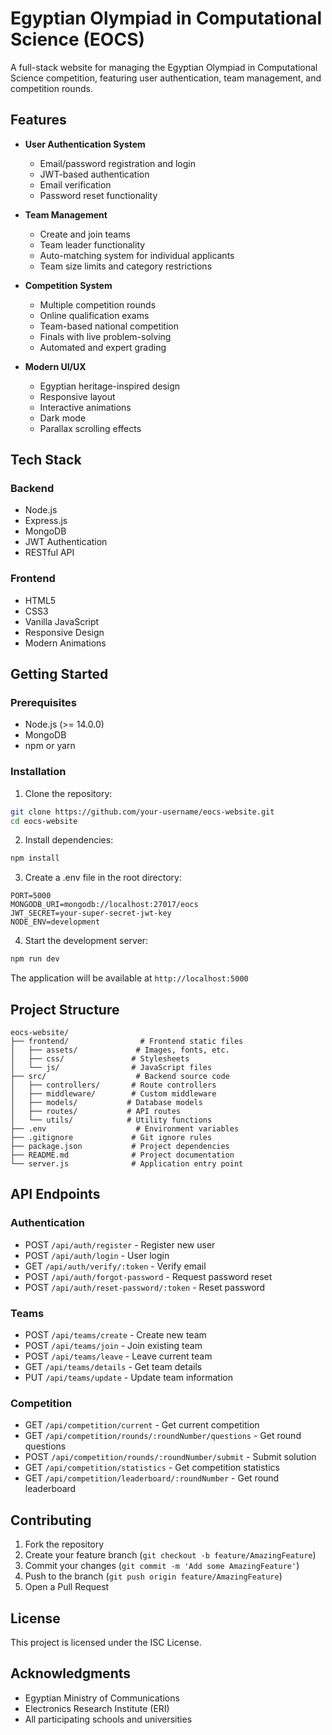 # Egyptian Olympiad in Computational Science (EOCS)

A full-stack website for managing the Egyptian Olympiad in Computational Science competition, featuring user authentication, team management, and competition rounds.

## Features

- **User Authentication System**
  - Email/password registration and login
  - JWT-based authentication
  - Email verification
  - Password reset functionality

- **Team Management**
  - Create and join teams
  - Team leader functionality
  - Auto-matching system for individual applicants
  - Team size limits and category restrictions

- **Competition System**
  - Multiple competition rounds
  - Online qualification exams
  - Team-based national competition
  - Finals with live problem-solving
  - Automated and expert grading

- **Modern UI/UX**
  - Egyptian heritage-inspired design
  - Responsive layout
  - Interactive animations
  - Dark mode
  - Parallax scrolling effects

## Tech Stack

### Backend
- Node.js
- Express.js
- MongoDB
- JWT Authentication
- RESTful API

### Frontend
- HTML5
- CSS3
- Vanilla JavaScript
- Responsive Design
- Modern Animations

## Getting Started

### Prerequisites
- Node.js (>= 14.0.0)
- MongoDB
- npm or yarn

### Installation

1. Clone the repository:
```bash
git clone https://github.com/your-username/eocs-website.git
cd eocs-website
```

2. Install dependencies:
```bash
npm install
```

3. Create a .env file in the root directory:
```env
PORT=5000
MONGODB_URI=mongodb://localhost:27017/eocs
JWT_SECRET=your-super-secret-jwt-key
NODE_ENV=development
```

4. Start the development server:
```bash
npm run dev
```

The application will be available at `http://localhost:5000`

## Project Structure

```
eocs-website/
├── frontend/                # Frontend static files
│   ├── assets/             # Images, fonts, etc.
│   ├── css/               # Stylesheets
│   └── js/                # JavaScript files
├── src/                    # Backend source code
│   ├── controllers/       # Route controllers
│   ├── middleware/        # Custom middleware
│   ├── models/           # Database models
│   ├── routes/           # API routes
│   └── utils/            # Utility functions
├── .env                    # Environment variables
├── .gitignore             # Git ignore rules
├── package.json           # Project dependencies
├── README.md              # Project documentation
└── server.js              # Application entry point
```

## API Endpoints

### Authentication
- POST `/api/auth/register` - Register new user
- POST `/api/auth/login` - User login
- GET `/api/auth/verify/:token` - Verify email
- POST `/api/auth/forgot-password` - Request password reset
- POST `/api/auth/reset-password/:token` - Reset password

### Teams
- POST `/api/teams/create` - Create new team
- POST `/api/teams/join` - Join existing team
- POST `/api/teams/leave` - Leave current team
- GET `/api/teams/details` - Get team details
- PUT `/api/teams/update` - Update team information

### Competition
- GET `/api/competition/current` - Get current competition
- GET `/api/competition/rounds/:roundNumber/questions` - Get round questions
- POST `/api/competition/rounds/:roundNumber/submit` - Submit solution
- GET `/api/competition/statistics` - Get competition statistics
- GET `/api/competition/leaderboard/:roundNumber` - Get round leaderboard

## Contributing

1. Fork the repository
2. Create your feature branch (`git checkout -b feature/AmazingFeature`)
3. Commit your changes (`git commit -m 'Add some AmazingFeature'`)
4. Push to the branch (`git push origin feature/AmazingFeature`)
5. Open a Pull Request

## License

This project is licensed under the ISC License.

## Acknowledgments

- Egyptian Ministry of Communications
- Electronics Research Institute (ERI)
- All participating schools and universities